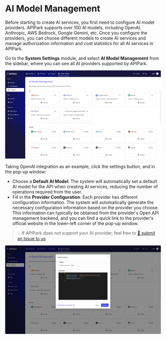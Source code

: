 # AI Model Management

Before starting to create AI services, you first need to configure AI model providers. APIPark supports over 100 AI models, including OpenAI, Anthropic, AWS Bedrock, Google Gemini, etc. Once you configure the providers, you can choose different models to create AI services and manage authorization information and cost statistics for all AI services in APIPark.

Go to the **System Settings** module, and select **AI Model Management** from the sidebar, where you can see all AI providers supported by APIPark.

![](images/2024-10-26-14-37-38.png)

Taking OpenAI integration as an example, click the settings button, and in the pop-up window:

- Choose a **Default AI Model**: The system will automatically set a default AI model for the API when creating AI services, reducing the number of operations required from the user.
- Fill in the **Provider Configuration**: Each provider has different configuration information. The system will automatically generate the necessary configuration information based on the provider you choose. This information can typically be obtained from the provider's Open API management backend, and you can find a quick link to the provider's official website in the lower-left corner of the pop-up window.

> 💡 If APIPark does not support your AI provider, feel free to [🔗 submit an Issue to us](https://github.com/APIParkLab/APIPark/issues/new)

![](images/2024-10-26-15-10-43.png)